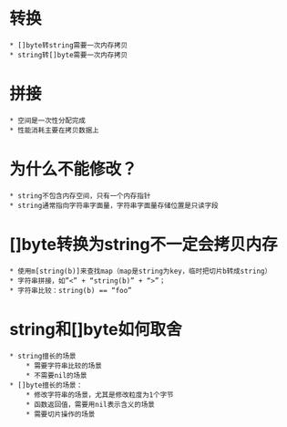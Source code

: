 # 转换
    * []byte转string需要一次内存拷贝
    * string转[]byte需要一次内存拷贝
# 拼接
    * 空间是一次性分配完成
    * 性能消耗主要在拷贝数据上
# 为什么不能修改？
    * string不包含内存空间，只有一个内存指针
    * string通常指向字符串字面量，字符串字面量存储位置是只读字段
# []byte转换为string不一定会拷贝内存
    * 使用m[string(b)]来查找map（map是string为key，临时把切片b转成string）
    * 字符串拼接，如”<” + “string(b)” + “>”；
    * 字符串比较：string(b) == “foo”
# string和[]byte如何取舍
    * string擅长的场景
        * 需要字符串比较的场景
        * 不需要nil的场景
    * []byte擅长的场景：
        * 修改字符串的场景，尤其是修改粒度为1个字节
        * 函数返回值，需要用nil表示含义的场景
        * 需要切片操作的场景